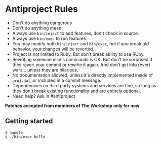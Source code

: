 # Antiproject Rules

* Don't do anything dangerous
* Don't do anything mean
* Always use `bin/inject` to add features, don't check in source.
* Always use `bin/exec` to run features.
* You may modify both `bin/inject` and `bin/exec`, but if you break old behavior,
your changes will be reverted.
* Project is not limited to Ruby. But don't break ability to use RUby.
* Rewriting someone else's commands is OK. But don't be surprised if they
revert your commit or rewrite it again. And don't get into revert wars...
unless they are hilarious.
* No documentation allowed, unless it's directly implemented inside of `proj.dat`,
or included in a commit message.
* Dependencies on third party systems and services are fine, so long as they
don't break existing functionality and are entirely optional.
* Need help? Ask in #antiproject

**Patches accepted from members of The Workshop only for now**

## Getting started

```
$ bundle
$ ./bin/exec hello
```
